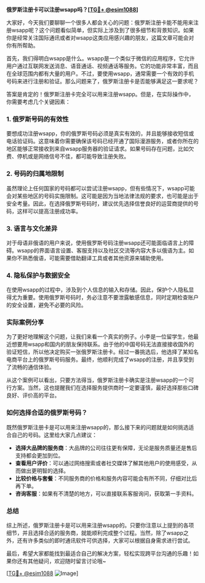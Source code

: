 **俄罗斯注册卡可以注册wsapp吗？[[TG💪+ @esim1088](https://t.me/s/esim1088)]**

大家好，今天我们要聊聊一个很多人都会关心的问题：俄罗斯注册卡能不能用来注册wsapp呢？这个问题看似简单，但实际上涉及到了很多细节和背景知识。如果你是经常关注国际通讯或者对wsapp这类应用感兴趣的朋友，这篇文章可能会对你有所帮助。

首先，我们得明白wsapp是什么。wsapp是一个类似于微信的应用程序，它允许用户通过互联网发送消息、语音通话、视频通话等服务。它的功能非常丰富，而且在全球范围内都有大量的用户。不过，要使用wsapp，通常需要一个有效的手机号码来进行注册和验证。那么问题来了，俄罗斯注册卡是否能够满足这一要求呢？

答案是肯定的！俄罗斯注册卡完全可以用来注册wsapp。但是，在实际操作中，你需要考虑几个关键因素：

### 1. **俄罗斯号码的有效性**
要想成功注册wsapp，你的俄罗斯号码必须是真实有效的，并且能够接收短信或电话验证码。这意味着你需要确保该号码已经开通了国际漫游服务，或者你所在的地区能够正常接收到来自wsapp服务器的验证请求。如果号码存在问题，比如欠费、停机或是网络信号不佳，都可能导致注册失败。

### 2. **号码的归属地限制**
虽然理论上任何国家的号码都可以尝试注册wsapp，但有些情况下，wsapp可能会对某些地区的号码实施限制。这可能是因为当地法律法规的要求，也可能是出于安全考量。因此，在选择俄罗斯号码时，建议优先选择信誉良好的运营商提供的号码，这样可以提高注册成功率。

### 3. **语言与文化差异**
对于母语非俄语的用户来说，使用俄罗斯号码注册wsapp还可能面临语言上的障碍。wsapp的界面语言设置、客服支持以及社区交流等内容大多以俄语为主。如果你不熟悉俄语，可能需要借助翻译工具或者其他资源来辅助使用。

### 4. **隐私保护与数据安全**
在使用wsapp的过程中，涉及到个人信息的输入和存储。因此，保护个人隐私显得尤为重要。使用俄罗斯号码时，务必注意不要泄露敏感信息，同时定期检查账户的安全设置，避免不必要的风险。

### 实际案例分享

为了更好地理解这个问题，让我们来看一个真实的例子。小李是一位留学生，他最近想要用wsapp和国内的朋友保持联系。由于他的中国号码无法直接接收国外的验证短信，所以他决定购买一张俄罗斯注册卡。经过一番挑选后，他选择了某知名电商平台上的俄罗斯号码服务。最终，他顺利完成了wsapp的注册，并且享受到了流畅的通信体验。

从这个案例可以看出，只要方法得当，俄罗斯注册卡确实是注册wsapp的一个可行方案。当然，这也提醒我们在选择服务提供商时一定要谨慎，最好选择那些口碑良好、评价高的平台。

### 如何选择合适的俄罗斯号码？

既然俄罗斯注册卡是可以用来注册wsapp的，那么接下来的问题就是如何挑选适合自己的号码。这里给大家几点建议：

- **选择大品牌的服务商**：大品牌的公司往往更有保障，无论是服务质量还是售后支持都会更加到位。
- **查看用户评价**：可以通过网络搜索或者社交媒体了解其他用户的使用感受，从而做出更明智的选择。
- **比较价格与套餐**：不同服务商的价格和服务内容可能会有所不同，仔细对比后再下单。
- **咨询客服**：如果有不清楚的地方，可以直接联系客服询问，获取第一手资料。

### 总结

综上所述，俄罗斯注册卡是可以用来注册wsapp的。只要你注意以上提到的各项细节，并且选择合适的服务商，就能顺利完成整个过程。当然，除了wsapp之外，还有许多类似的即时通讯软件可供选择，大家可以根据自身需求进行尝试。

最后，希望大家都能找到最适合自己的解决方案，轻松实现跨平台沟通的乐趣！如果你还有其他疑问，欢迎随时留言讨论哦~

[[TG💪+ @esim1088](https://t.me/s/esim1088) ![Image](https://i.postimg.cc/4NQfJmqS/Snipaste-2025-05-13-00-14-12.png)]